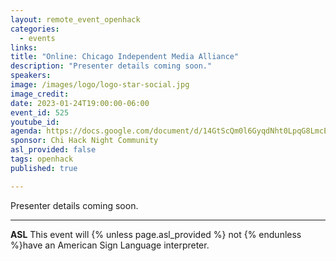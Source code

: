 ```yaml
---
layout: remote_event_openhack
categories:
  - events
links: 
title: "Online: Chicago Independent Media Alliance"
description: "Presenter details coming soon."
speakers:
image: /images/logo/logo-star-social.jpg
image_credit:
date: 2023-01-24T19:00:00-06:00
event_id: 525
youtube_id: 
agenda: https://docs.google.com/document/d/14GtScQm0l6GyqdNht0LpqG8LmcEF7i3COjNJ06PaTj8/edit#
sponsor: Chi Hack Night Community
asl_provided: false
tags: openhack
published: true

---
```


Presenter details coming soon.

---

**ASL** This event will {% unless page.asl_provided %} not {% endunless %}have an American Sign Language interpreter.

